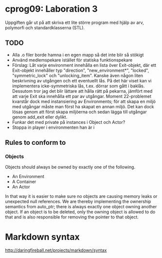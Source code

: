 # cprog09: Laboration 3 #

Uppgiften går ut på att skriva ett lite större program med hjälp av arv,
polymorfi och standardklasserna (STL).

## TODO ##

* Alla .o filer borde hamna i en egen mapp så det inte blir så stökigt
* Använd medlemspekare istället för statiska funktionspekare
* Förslag: Låt varje environment innehålla en lista över Exit-objekt, där
  ett Exit-objekt innehåller typ "direction", "new_environment*", "locked", 
  "symmetric_lock" och "unlocking_item". Kanske även någon liten beskrivning
  av utgången och ett eventuellt lås. På det här viset kan vi implementera
  icke-symmetriska lås, t.ex. dörrar som gått i baklås. Dessutom tror jag det
  blir lättare att hålla rätt på pekarna, jämfört med att varje Exit ska
  innehålla ett par av utgångar. Moment 22-problemet kvarstår dock med 
  instansiering av Environments; för att skapa en miljö med utgångar måste
  man först ha skapat en annan miljö. Det kan dock lösas genom att först
  skapa miljöerna och sedan lägga till utgångar genom add_exit eller dylikt.
* Funkar det med private på instances i Object och Actor?
* Stoppa in player i environmenten han är i 


## Rules to conform to ##

### Objects ###

Objects should always be owned by exactly one of the following.

* An Environment 
* A Container
* An Actor

In that way it is easier to make sure no objects are causing memory leaks or
unexpected null references. We are thereby implementing the ownership semantics
from auto_ptr; there is always exactly one object owning another object. If an
object is to be deleted, only the owning object is allowed to do that and is
also responsible for removing the pointer to that object.



# Markdown syntax

http://daringfireball.net/projects/markdown/syntax
